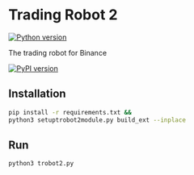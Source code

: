 # Trading Robot 2
[![Python version](https://img.shields.io/pypi/pyversions/binance-connector)](https://www.python.org/downloads/)

The trading robot for Binance

[![PyPI version](https://img.shields.io/pypi/v/binance-connector)](https://pypi.python.org/pypi/binance-connector)

## Installation
```bash
pip install -r requirements.txt &&
python3 setuptrobot2module.py build_ext --inplace
```

## Run
```bash
python3 trobot2.py
```

